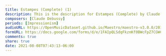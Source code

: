 ```yaml
---
title: Estampes (Complete) (1)
description: This is the description for Estampes (Complete) by Claude Debussy
composers: [Claude Debussy]
periods: [Impressionism]
audioURL: https://OpenMusicDataset.github.io/Maestro/maestro-v3.0.0/2014/MIDI-UNPROCESSED_09-10_R1_2014_MID--AUDIO_09_R1_2014_wav--4.midi
formURL: https://docs.google.com/forms/d/e/1FAIpQLSdqFkznKf0BWcFpZ7CGWCy48PwNc6Nm4YM_peGukrvmwuNuWg/viewform
comments: true
share: true
date: 2021-08-08T07:43:13-06:00
---
```

